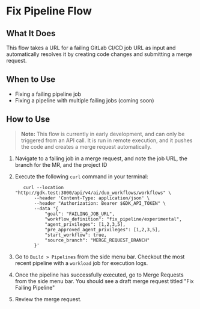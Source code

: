 # Fix Pipeline Flow

## What It Does

This flow takes a URL for a failing GitLab CI/CD job URL as input and automatically resolves it by creating code changes and submitting a merge request.

## When to Use

- Fixing a failing pipeline job
- Fixing a pipeline with multiple failing jobs (coming soon)

## How to Use

> **Note:** This flow is currently in early development, and can only be triggered from an API call. It is run in remote execution, and it pushes the code and creates a merge request automatically.

1. Navigate to a failing job in a merge request, and note the job URL, the branch for the MR, and the project ID
1. Execute the following `curl` command in your terminal:

   ```shell
      curl --location "http://gdk.test:3000/api/v4/ai/duo_workflows/workflows" \
          --header 'Content-Type: application/json' \
          --header "Authorization: Bearer $GDK_API_TOKEN" \
          --data '{
              "goal": "FAILING_JOB_URL",
              "workflow_definition": "fix_pipeline/experimental",
              "agent_privileges": [1,2,3,5],
              "pre_approved_agent_privileges": [1,2,3,5],
              "start_workflow": true,
              "source_branch": "MERGE_REQUEST_BRANCH"
          }'
   ```

1. Go to `Build > Pipelines` from the side menu bar. Checkout the most recent pipeline with a `workload` job for execution
   logs.
1. Once the pipeline has successfully executed, go to Merge Requests from the side menu bar. You should see a draft merge
   request titled "Fix Failing Pipeline"
1. Review the merge request.
